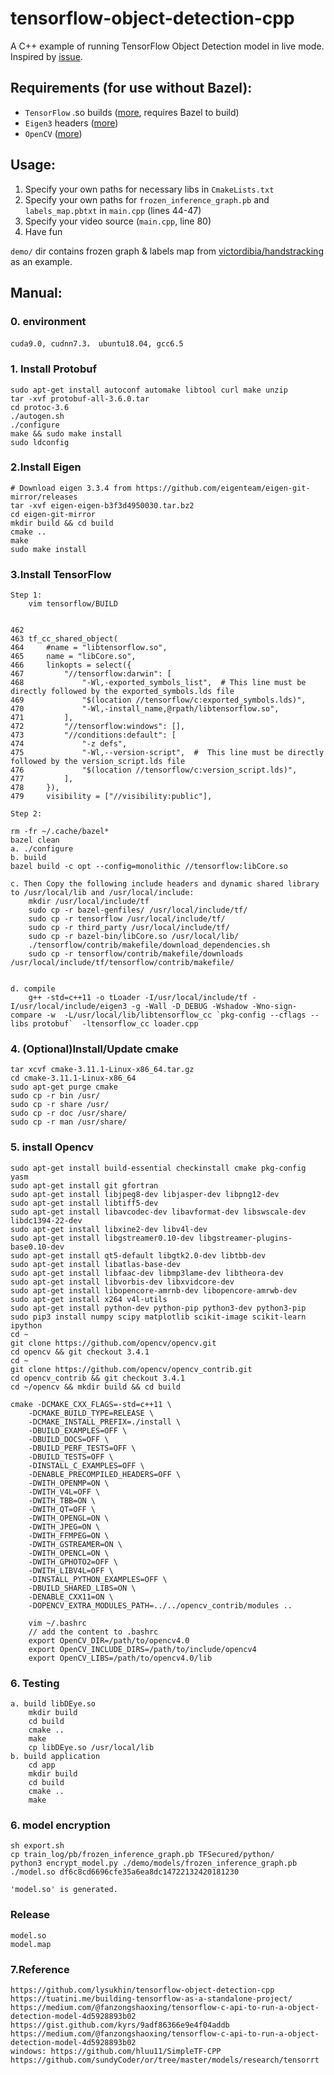 # tensorflow-object-detection-cpp
A C++ example of running TensorFlow Object Detection model in live mode.
Inspired by [issue](https://github.com/tensorflow/models/issues/1741#issuecomment-318613222).

## Requirements (for use without Bazel):
* `TensorFlow` .so builds ([more](https://github.com/tensorflow/tensorflow/issues/2412#issuecomment-300628873), requires Bazel to build)
* `Eigen3` headers ([more](http://eigen.tuxfamily.org/index.php?title=Main_Page))
* `OpenCV` ([more](https://github.com/opencv/opencv))

## Usage:
1. Specify your own paths for necessary libs in `CmakeLists.txt`
2. Specify your own paths for `frozen_inference_graph.pb` and `labels_map.pbtxt` in `main.cpp` (lines 44-47)
3. Specify your video source (`main.cpp`, line 80)
4. Have fun

`demo/` dir contains frozen graph & labels map from [victordibia/handstracking](https://github.com/victordibia/handtracking) as an example. 

## Manual:
### 0. environment
    cuda9.0, cudnn7.3， ubuntu18.04, gcc6.5
### 1. Install Protobuf
    sudo apt-get install autoconf automake libtool curl make unzip
    tar -xvf protobuf-all-3.6.0.tar
    cd protoc-3.6
    ./autogen.sh
    ./configure
    make && sudo make install
    sudo ldconfig

### 2.Install Eigen
    # Download eigen 3.3.4 from https://github.com/eigenteam/eigen-git-mirror/releases
    tar -xvf eigen-eigen-b3f3d4950030.tar.bz2
    cd eigen-git-mirror
    mkdir build && cd build
    cmake ..
    make
    sudo make install

### 3.Install TensorFlow
    Step 1: 
        vim tensorflow/BUILD
        

	462 
	463 tf_cc_shared_object(
	464     #name = "libtensorflow.so",
	465     name = "libCore.so",
	466     linkopts = select({
	467         "//tensorflow:darwin": [
	468             "-Wl,-exported_symbols_list",  # This line must be directly followed by the exported_symbols.lds file
	469             "$(location //tensorflow/c:exported_symbols.lds)",
	470             "-Wl,-install_name,@rpath/libtensorflow.so",
	471         ],
	472         "//tensorflow:windows": [],
	473         "//conditions:default": [
	474             "-z defs",
	475             "-Wl,--version-script",  #  This line must be directly followed by the version_script.lds file
	476             "$(location //tensorflow/c:version_script.lds)",
	477         ],
	478     }),
	479     visibility = ["//visibility:public"],
                 
    Step 2: 
    
    rm -fr ~/.cache/bazel*
    bazel clean
    a. ./configure
    b. build
	bazel build -c opt --config=monolithic //tensorflow:libCore.so

    c. Then Copy the following include headers and dynamic shared library to /usr/local/lib and /usr/local/include:
        mkdir /usr/local/include/tf
        sudo cp -r bazel-genfiles/ /usr/local/include/tf/
        sudo cp -r tensorflow /usr/local/include/tf/
        sudo cp -r third_party /usr/local/include/tf/
        sudo cp -r bazel-bin/libCore.so /usr/local/lib/
        ./tensorflow/contrib/makefile/download_dependencies.sh
        sudo cp -r tensorflow/contrib/makefile/downloads /usr/local/include/tf/tensorflow/contrib/makefile/
	

    d. compile
        g++ -std=c++11 -o tLoader -I/usr/local/include/tf -I/usr/local/include/eigen3 -g -Wall -D_DEBUG -Wshadow -Wno-sign-compare -w  -L/usr/local/lib/libtensorflow_cc `pkg-config --cflags --libs protobuf`  -ltensorflow_cc loader.cpp

### 4. (Optional)Install/Update cmake
    tar xcvf cmake-3.11.1-Linux-x86_64.tar.gz
    cd cmake-3.11.1-Linux-x86_64
    sudo apt-get purge cmake
    sudo cp -r bin /usr/
    sudo cp -r share /usr/
    sudo cp -r doc /usr/share/
    sudo cp -r man /usr/share/

### 5. install Opencv
    sudo apt-get install build-essential checkinstall cmake pkg-config yasm
    sudo apt-get install git gfortran
    sudo apt-get install libjpeg8-dev libjasper-dev libpng12-dev
    sudo apt-get install libtiff5-dev
    sudo apt-get install libavcodec-dev libavformat-dev libswscale-dev libdc1394-22-dev
    sudo apt-get install libxine2-dev libv4l-dev
    sudo apt-get install libgstreamer0.10-dev libgstreamer-plugins-base0.10-dev
    sudo apt-get install qt5-default libgtk2.0-dev libtbb-dev
    sudo apt-get install libatlas-base-dev
    sudo apt-get install libfaac-dev libmp3lame-dev libtheora-dev
    sudo apt-get install libvorbis-dev libxvidcore-dev
    sudo apt-get install libopencore-amrnb-dev libopencore-amrwb-dev
    sudo apt-get install x264 v4l-utils
    sudo apt-get install python-dev python-pip python3-dev python3-pip
    sudo pip3 install numpy scipy matplotlib scikit-image scikit-learn ipython
    cd ~
    git clone https://github.com/opencv/opencv.git
    cd opencv && git checkout 3.4.1
    cd ~
    git clone https://github.com/opencv/opencv_contrib.git
    cd opencv_contrib && git checkout 3.4.1
    cd ~/opencv && mkdir build && cd build

    cmake -DCMAKE_CXX_FLAGS=-std=c++11 \
        -DCMAKE_BUILD_TYPE=RELEASE \
        -DCMAKE_INSTALL_PREFIX=./install \
        -DBUILD_EXAMPLES=OFF \
        -DBUILD_DOCS=OFF \
        -DBUILD_PERF_TESTS=OFF \
        -DBUILD_TESTS=OFF \
        -DINSTALL_C_EXAMPLES=OFF \
        -DENABLE_PRECOMPILED_HEADERS=OFF \
        -DWITH_OPENMP=ON \
        -DWITH_V4L=OFF \
        -DWITH_TBB=ON \
        -DWITH_QT=OFF \
        -DWITH_OPENGL=ON \
        -DWITH_JPEG=ON \
        -DWITH_FFMPEG=ON \
        -DWITH_GSTREAMER=ON \
        -DWITH_OPENCL=ON \
        -DWITH_GPHOTO2=OFF \
        -DWITH_LIBV4L=OFF \
        -DINSTALL_PYTHON_EXAMPLES=OFF \
        -DBUILD_SHARED_LIBS=ON \
        -DENABLE_CXX11=ON \
        -DOPENCV_EXTRA_MODULES_PATH=../../opencv_contrib/modules ..

        vim ~/.bashrc
        // add the content to .bashrc
        export OpenCV_DIR=/path/to/opencv4.0
        export OpenCV_INCLUDE_DIRS=/path/to/include/opencv4
        export OpenCV_LIBS=/path/to/opencv4.0/lib

### 6. Testing

    a. build libDEye.so
        mkdir build
        cd build
        cmake ..
        make
        cp libDEye.so /usr/local/lib
    b. build application
        cd app
        mkdir build
        cd build 
        cmake ..
        make

### 6. model encryption
    sh export.sh
    cp train_log/pb/frozen_inference_graph.pb TFSecured/python/
    python3 encrypt_model.py ./demo/models/frozen_inference_graph.pb ./model.so df6c8cd6696cfe35a6ea8dc14722132420181230
    
    'model.so' is generated.

### Release 
    model.so
    model.map

### 7.Reference
    https://github.com/lysukhin/tensorflow-object-detection-cpp 
    https://tuatini.me/building-tensorflow-as-a-standalone-project/
    https://medium.com/@fanzongshaoxing/tensorflow-c-api-to-run-a-object-detection-model-4d5928893b02
    https://gist.github.com/kyrs/9adf86366e9e4f04addb
    https://medium.com/@fanzongshaoxing/tensorflow-c-api-to-run-a-object-detection-model-4d5928893b02
    windows: https://github.com/hluu11/SimpleTF-CPP
    https://github.com/sundyCoder/or/tree/master/models/research/tensorrt
